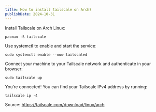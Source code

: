 ```yaml
---
title: How to install tailscale on Arch?
publishDate: 2024-10-31
---
```


Install Tailscale on Arch Linux:

```
pacman -S tailscale
```

Use systemctl to enable and start the service:

```
sudo systemctl enable --now tailscaled
```

Connect your machine to your Tailscale network and authenticate in your browser:

```
sudo tailscale up
```

You're connected! You can find your Tailscale IPv4 address by running:

```
tailscale ip -4
```

Source: https://tailscale.com/download/linux/arch